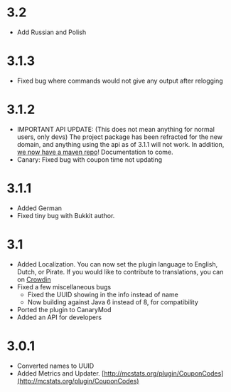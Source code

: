 3.2
=
* Add Russian and Polish

3.1.3
=
* Fixed bug where commands would not give any output after relogging

3.1.2
=
* IMPORTANT API UPDATE: (This does not mean anything for normal users, only devs) The project package has been refracted for the new domain, and anything using the api as of 3.1.1 will not work. In addition, [we now have a maven repo](http://repo.drevelopment.com)! Documentation to come.
* Canary: Fixed bug with coupon time not updating

3.1.1
=
* Added German
* Fixed tiny bug with Bukkit author.

3.1
=
* Added Localization. You can now set the plugin language to English, Dutch, or Pirate. If you would like to contribute to translations, you can on [Crowdin](https://crowdin.com/project/couponcodes)
* Fixed a few miscellaneous bugs
	* Fixed the UUID showing in the info instead of name
	* Now building against Java 6 instead of 8, for compatibility
* Ported the plugin to CanaryMod
* Added an API for developers

3.0.1
=
* Converted names to UUID
* Added Metrics and Updater. [http://mcstats.org/plugin/CouponCodes](http://mcstats.org/plugin/CouponCodes)
